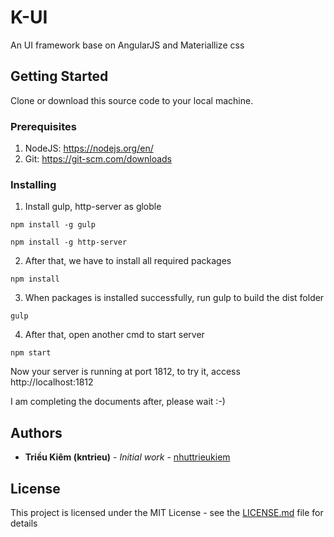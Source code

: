 # K-UI

An UI framework base on AngularJS and Materiallize css

## Getting Started

Clone or download this source code to your local machine.

### Prerequisites 
1. NodeJS: https://nodejs.org/en/
2. Git: https://git-scm.com/downloads

### Installing

1. Install gulp, http-server as globle

```
npm install -g gulp 

npm install -g http-server
```
2. After that, we have to install all required packages

```
npm install
```

3. When packages is installed successfully, run gulp to build the dist folder

```
gulp
```

4. After that, open another cmd to start server

```
npm start
```

Now your server is running at port 1812, to try it, access http://localhost:1812

I am completing the documents after, please wait :-)



## Authors

* **Triều Kiêm (kntrieu)** - *Initial work* - [nhuttrieukiem](https://github.com/nhuttrieukiem/)


## License

This project is licensed under the MIT License - see the [LICENSE.md](LICENSE.md) file for details

